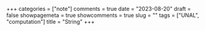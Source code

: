 +++
categories = ["note"]
comments = true
date = "2023-08-20"
draft = false
showpagemeta = true
showcomments = true
slug = ""
tags = ["UNAL", "computation"]
title = "String"
+++